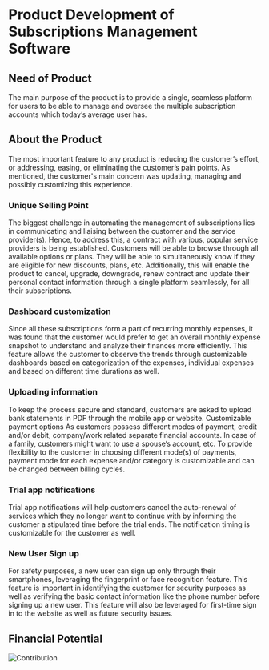 # Product Development of Subscriptions Management Software

## Need of Product
The main purpose of the product is to provide a single, seamless platform for users to be able to manage and oversee the multiple subscription accounts which today’s average user has.

## About the Product
The most important feature to any product is reducing the customer’s effort, or addressing, easing, or eliminating the customer’s pain points. As mentioned, the customer's main concern was updating, managing and possibly customizing this experience.

### Unique Selling Point
The biggest challenge in automating the management of subscriptions lies in communicating and liaising between the customer and the service provider(s). Hence, to address this, a contract with various, popular service providers is being established. Customers will be able to browse through all available options or plans. They will be able to simultaneously know if they are eligible for new discounts, plans, etc. Additionally, this will enable the product to cancel, upgrade, downgrade, renew contract and update their personal contact information through a single platform seamlessly, for all their subscriptions.

### Dashboard customization
Since all these subscriptions form a part of recurring monthly expenses, it was found that the customer would prefer to get an overall monthly expense snapshot to understand and analyze their finances more efficiently. This feature allows the customer to observe the trends through customizable dashboards based on categorization of the expenses, individual expenses and based on different time durations as well.

### Uploading information
To keep the process secure and standard, customers are asked to upload bank statements in PDF through the mobile app or website.
Customizable payment options
As customers possess different modes of payment, credit and/or debit, company/work related separate financial accounts. In case of a family, customers might want to use a spouse’s account, etc. To provide flexibility to the customer in choosing different mode(s) of payments, payment mode for each expense and/or category is customizable and can be changed between billing cycles.
### Trial app notifications
Trial app notifications will help customers cancel the auto-renewal of services which they no longer want to continue with by informing the customer a stipulated time before the trial ends. The notification timing is customizable for the customer as well.

### New User Sign up
For safety purposes, a new user can sign up only through their smartphones, leveraging the fingerprint or face recognition feature. This feature is important in identifying the customer for security purposes as well as verifying the basic contact information like the phone number before signing up a new user. This feature will also be leveraged for first-time sign in to the website as well as future security issues.

## Financial Potential

![Contribution](https://github.com/mehaksanghi/Product-Development-Subscriptions-Management-Software/blob/master/Contribution.PNG)
